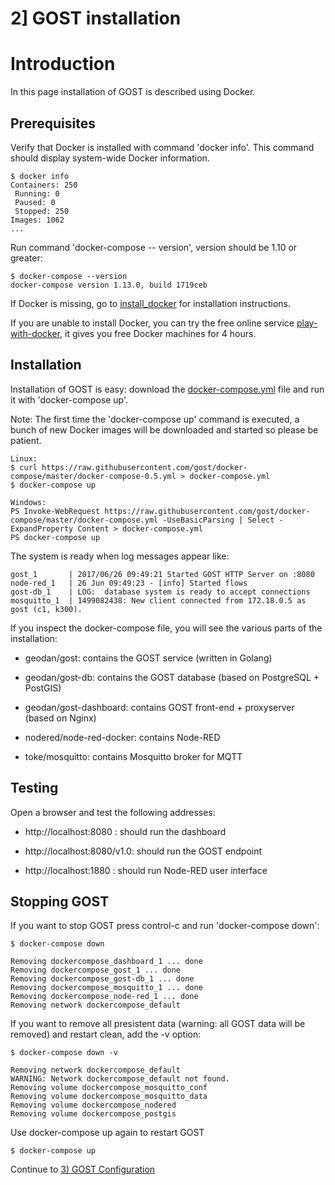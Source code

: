 # 2] GOST installation

# Introduction

In this page installation of GOST is described using Docker.

## Prerequisites

Verify that Docker is installed with command 'docker info'. This command should display system-wide Docker information.

```
$ docker info
Containers: 250
 Running: 0
 Paused: 0
 Stopped: 250
Images: 1062
...
```

Run command 'docker-compose -- version', version should be 1.10 or greater:

```
$ docker-compose --version
docker-compose version 1.13.0, build 1719ceb
```

If Docker is missing, go to <a href="install_docker.md">install_docker</a> for installation instructions.

If you are unable to install Docker, you can try the free online service <a href="http://labs.play-with-docker.com/">play-with-docker</a>, it gives you free Docker machines for 4 hours.

## Installation

Installation of GOST is easy: download the <a href = "https://raw.githubusercontent.com/gost/docker-compose/master/docker-compose.yml">docker-compose.yml</a> file and run it with 'docker-compose up'.

Note: The first time the 'docker-compose up' command is executed, a bunch of new Docker images will be downloaded and started so please be patient.

```
Linux:
$ curl https://raw.githubusercontent.com/gost/docker-compose/master/docker-compose-0.5.yml > docker-compose.yml
$ docker-compose up

Windows:
PS Invoke-WebRequest https://raw.githubusercontent.com/gost/docker-compose/master/docker-compose.yml -UseBasicParsing | Select -ExpandProperty Content > docker-compose.yml
PS docker-compose up
```
The system is ready when log messages appear like:

```
gost_1       | 2017/06/26 09:49:21 Started GOST HTTP Server on :8080
node-red_1   | 26 Jun 09:49:23 - [info] Started flows
gost-db_1    | LOG:  database system is ready to accept connections
mosquitto_1  | 1499082438: New client connected from 172.18.0.5 as gost (c1, k300).
```

If you inspect the docker-compose file, you will see the various parts of the installation:

- geodan/gost: contains the GOST service (written in Golang)

- geodan/gost-db: contains the GOST database (based on PostgreSQL + PostGIS)

- geodan/gost-dashboard: contains GOST front-end + proxyserver (based on Nginx)

- nodered/node-red-docker: contains Node-RED

- toke/mosquitto: contains Mosquitto broker for MQTT 


## Testing

Open a browser and test the following addresses:

- http://localhost:8080 : should run the dashboard

- http://localhost:8080/v1.0: should run the GOST endpoint

- http://localhost:1880 : should run Node-RED user interface

## Stopping GOST

If you want to stop GOST press control-c and run 'docker-compose down':

```
$ docker-compose down

Removing dockercompose_dashboard_1 ... done
Removing dockercompose_gost_1 ... done
Removing dockercompose_gost-db_1 ... done
Removing dockercompose_mosquitto_1 ... done
Removing dockercompose_node-red_1 ... done
Removing network dockercompose_default
```

If you want to remove all presistent data (warning: all GOST data will be removed) and restart clean, add the -v option:

```
$ docker-compose down -v

Removing network dockercompose_default
WARNING: Network dockercompose_default not found.
Removing volume dockercompose_mosquitto_conf
Removing volume dockercompose_mosquitto_data
Removing volume dockercompose_nodered
Removing volume dockercompose_postgis
```

Use docker-compose up again to restart GOST
```
$ docker-compose up
```


Continue to <a href="3_configuration.md">3) GOST Configuration</a>


